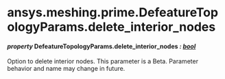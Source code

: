 # ansys.meshing.prime.DefeatureTopologyParams.delete_interior_nodes

#### *property* DefeatureTopologyParams.delete_interior_nodes *: [bool](https://docs.python.org/3.11/library/functions.html#bool)*

Option to delete interior nodes.
This parameter is a Beta. Parameter behavior and name may change in future.

<!-- !! processed by numpydoc !! -->
